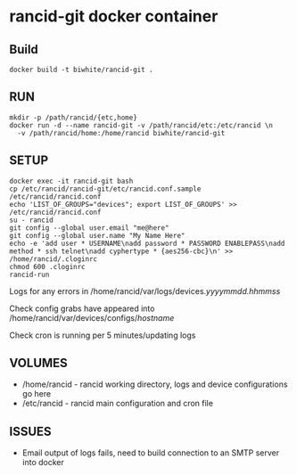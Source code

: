 # rancid-git docker container #

## Build ##

```
docker build -t biwhite/rancid-git .
```

## RUN ##

```
mkdir -p /path/rancid/{etc,home}
docker run -d --name rancid-git -v /path/rancid/etc:/etc/rancid \n
  -v /path/rancid/home:/home/rancid biwhite/rancid-git
```

## SETUP ##

```
docker exec -it rancid-git bash
cp /etc/rancid/rancid-git/etc/rancid.conf.sample /etc/rancid/rancid.conf
echo 'LIST_OF_GROUPS="devices"; export LIST_OF_GROUPS' >> /etc/rancid/rancid.conf
su - rancid
git config --global user.email "me@here"
git config --global user.name "My Name Here"
echo -e 'add user * USERNAME\nadd password * PASSWORD ENABLEPASS\nadd method * ssh telnet\nadd cyphertype * {aes256-cbc}\n' >> /home/rancid/.cloginrc
chmod 600 .cloginrc 
rancid-run
```

Logs for any errors in /home/rancid/var/logs/devices._yyyymmdd.hhmmss_

Check config grabs have appeared into /home/rancid/var/devices/configs/_hostname_

Check cron is running per 5 minutes/updating logs

## VOLUMES ##
  * /home/rancid - rancid working directory, logs and device configurations go here
  * /etc/rancid - rancid main configuration and cron file

## ISSUES ##

  * Email output of logs fails, need to build connection to an SMTP server into docker
